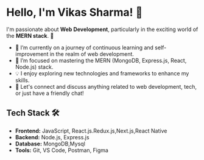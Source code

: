 # Hello, I'm Vikas Sharma! 👋

I'm passionate about **Web Development**, particularly in the exciting world of the **MERN stack**. 🚀

- 🔭 I’m currently on a journey of continuous learning and self-improvement in the realm of web development.
- 🌱 I’m focused on mastering the MERN (MongoDB, Express.js, React, Node.js) stack.
- 💡 I enjoy exploring new technologies and frameworks to enhance my skills.
- 💬 Let's connect and discuss anything related to web development, tech, or just have a friendly chat!

## Tech Stack 🛠️

- **Frontend:** JavaScript, React.js.Redux.js,Next.js,React Native
- **Backend:** Node.js, Express.js
- **Database:** MongoDB,Mysql
- **Tools:** Git, VS Code, Postman, Figma
